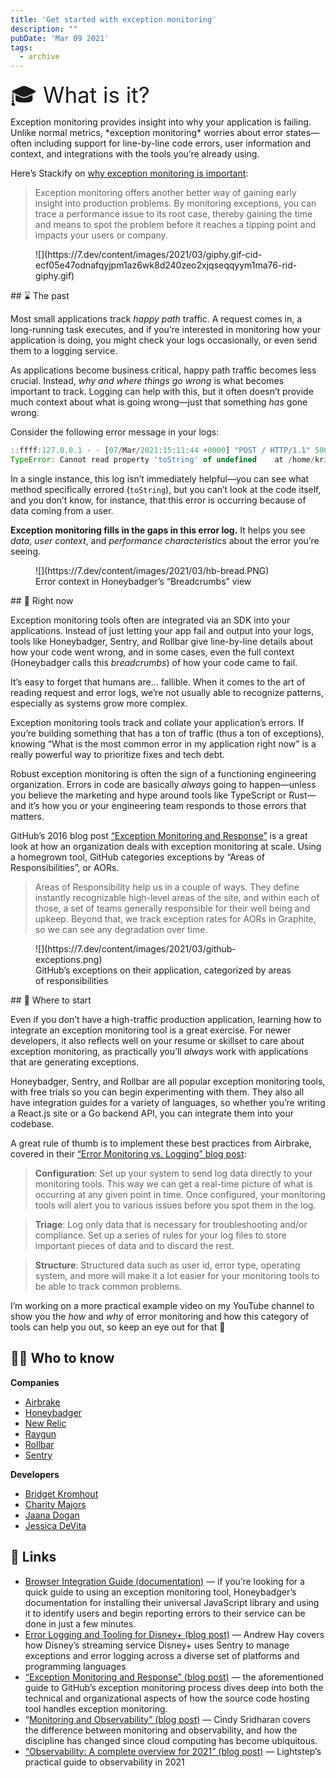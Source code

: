 ```yaml
---
title: 'Get started with exception monitoring'
description: ""
pubDate: 'Mar 09 2021'
tags:
  - archive
---
```



<div class="sponsored"><span style="color: var(--contrast); font-family: inherit; font-size: 35px; font-style: inherit; background-color: var(--base-3);">🎓 What is it?</span>

</div>Exception monitoring provides insight into why your application is failing. Unlike normal metrics, *exception monitoring* worries about error states—often including support for line-by-line code errors, user information and context, and integrations with the tools you’re already using.

Here’s Stackify on [why exception monitoring is important](https://stackify.com/exception-tracking-important/):

> Exception monitoring offers another better way of gaining early insight into production problems. By monitoring exceptions, you can trace a performance issue to its root case, thereby gaining the time and means to spot the problem before it reaches a tipping point and impacts your users or company.

<figure class="kg-card kg-image-card kg-width-full">![](https://7.dev/content/images/2021/03/giphy.gif-cid-ecf05e47odnafqyjpm1az6wk8d240zeo2xjqseqqyym1ma76-rid-giphy.gif)</figure>## ⌛ The past

Most small applications track *happy path* traffic. A request comes in, a long-running task executes, and if you’re interested in monitoring how your application is doing, you might check your logs occasionally, or even send them to a logging service.

As applications become business critical, happy path traffic becomes less crucial. Instead, *why and where things go wrong* is what becomes important to track. Logging can help with this, but it often doesn’t provide much context about what is going wrong—just that something *has* gone wrong.

Consider the following error message in your logs:

```jsx
::ffff:127.0.0.1 - - [07/Mar/2021:15:11:44 +0000] "POST / HTTP/1.1" 500 1308 "-" "curl/7.68.0"
TypeError: Cannot read property 'toString' of undefined    at /home/kristian/src/express-test/index.js:16:24    at Layer.handle [as handle_request] (/home/kristian/src/express-test/node_modules/express/lib/router/layer.js:95:5)    at next (/home/kristian/src/express-test/node_modules/express/lib/router/route.js:137:13)
```

In a single instance, this log isn’t immediately helpful—you can see what method specifically errored (`toString`), but you can’t look at the code itself, and you don’t know, for instance, that this error is occurring because of data coming from a user.

**Exception monitoring fills in the gaps in this error log.** It helps you see *data*, *user context*, and *performance characteristics* about the error you’re seeing.

<figure class="kg-card kg-image-card kg-card-hascaption">![](https://7.dev/content/images/2021/03/hb-bread.PNG)<figcaption>Error context in Honeybadger’s “Breadcrumbs” view</figcaption></figure>## 📌 Right now

Exception monitoring tools often are integrated via an SDK into your applications. Instead of just letting your app fail and output into your logs, tools like Honeybadger, Sentry, and Rollbar give line-by-line details about how your code went wrong, and in some cases, even the full context (Honeybadger calls this *breadcrumbs*) of how your code came to fail.

It’s easy to forget that humans are… fallible. When it comes to the art of reading request and error logs, we’re not usually able to recognize patterns, especially as systems grow more complex.

Exception monitoring tools track and collate your application’s errors. If you’re building something that has a ton of traffic (thus a ton of exceptions), knowing “What is the most common error in my application right now” is a really powerful way to prioritize fixes and tech debt.

Robust exception monitoring is often the sign of a functioning engineering organization. Errors in code are basically *always* going to happen—unless you believe the marketing and hype around tools like TypeScript or Rust—and it’s how you or your engineering team responds to those errors that matters.

GitHub’s 2016 blog post [“Exception Monitoring and Response”](https://github.blog/2015-06-16-exception-monitoring-and-response/) is a great look at how an organization deals with exception monitoring at scale. Using a homegrown tool, GitHub categories exceptions by “Areas of Responsibilities”, or AORs.

> Areas of Responsibility help us in a couple of ways. They define instantly recognizable high-level areas of the site, and within each of those, a set of teams generally responsible for their well being and upkeep. Beyond that, we track exception rates for AORs in Graphite, so we can see any degradation over time.

<figure class="kg-card kg-image-card kg-card-hascaption">![](https://7.dev/content/images/2021/03/github-exceptions.png)<figcaption>GitHub’s exceptions on their application, categorized by areas of responsibilities</figcaption></figure>## 👶 Where to start

Even if you don’t have a high-traffic production application, learning how to integrate an exception monitoring tool is a great exercise. For newer developers, it also reflects well on your resume or skillset to care about exception monitoring, as practically you’ll *always* work with applications that are generating exceptions.

Honeybadger, Sentry, and Rollbar are all popular exception monitoring tools, with free trials so you can begin experimenting with them. They also all have integration guides for a variety of languages, so whether you’re writing a React.js site or a Go backend API, you can integrate them into your codebase.

A great rule of thumb is to implement these best practices from Airbrake, covered in their [“Error Monitoring vs. Logging” blog post](https://airbrake.io/blog/debugging/error-monitoring-vs-logging):

> **Configuration**: Set up your system to send log data directly to your monitoring tools. This way we can get a real-time picture of what is occurring at any given point in time. Once configured, your monitoring tools will alert you to various issues before you spot them in the log.

> **Triage**: Log only data that is necessary for troubleshooting and/or compliance. Set up a series of rules for your log files to store important pieces of data and to discard the rest.

> **Structure**: Structured data such as user id, error type, operating system, and more will make it a lot easier for your monitoring tools to be able to track common problems.

I’m working on a more practical example video on my YouTube channel to show you the *how* and *why* of error monitoring and how this category of tools can help you out, so keep an eye out for that 👀

## 🙋‍♀️ Who to know

**Companies**

- [Airbrake](https://airbrake.io/)
- [Honeybadger](https://www.honeybadger.io/)
- [New Relic](https://newrelic.com/)
- [Raygun](https://raygun.com/)
- [Rollbar](https://rollbar.com/)
- [Sentry](https://sentry.io/welcome/)

**Developers**

- [Bridget Kromhout](https://twitter.com/bridgetkromhout)
- [Charity Majors](https://twitter.com/mipsytipsy)
- [Jaana Dogan](https://twitter.com/rakyll)
- [Jessica DeVita](https://twitter.com/UberGeekGirl)

## 🔗 Links

- [Browser Integration Guide (documentation)](https://docs.honeybadger.io/lib/javascript/integration/browser.html) — if you’re looking for a quick guide to using an exception monitoring tool, Honeybadger’s documentation for installing their universal JavaScript library and using it to identify users and begin reporting errors to their service can be done in just a few minutes.
- [Error Logging and Tooling for Disney+ (blog post)](https://medium.com/disney-streaming/using-sentry-on-disney-cae51b1e59e4) — Andrew Hay covers how Disney’s streaming service Disney+ uses Sentry to manage exceptions and error logging across a diverse set of platforms and programming languages
- [“Exception Monitoring and Response” (blog post)](https://github.blog/2015-06-16-exception-monitoring-and-response/) — the aforementioned guide to GitHub’s exception monitoring process dives deep into both the technical and organizational aspects of how the source code hosting tool handles exception monitoring.
- “[Monitoring and Observability” (blog post)](https://copyconstruct.medium.com/monitoring-and-observability-8417d1952e1c) — Cindy Sridharan covers the difference between monitoring and observability, and how the discipline has changed since cloud computing has become ubiquitous.
- [“Observability: A complete overview for 2021” (blog post)](https://github.blog/2015-06-16-exception-monitoring-and-response/) — Lightstep’s practical guide to observability in 2021